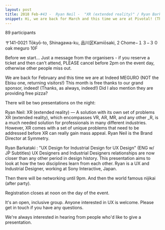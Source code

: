 ```yaml
---
layout: post
title: 2018 Feb-#43 -  Ryan Neil -  "XR (extended reality)" / Ryan Barkataki -  "UX Design for Industrial Design for UX Design"
snippet: Hi, we are back for March and this time we are at Pivotal! (Thanks as always, Pivotal Labs!) -
---
```

89 participants

 〒141-0021 Tōkyō-to, Shinagawa-ku, 品川区Kamiōsaki, 2 Chome−１３−３０ oak meguro 10F

Before we start...
Just a message from the organisers - if you reserve a ticket and then can't attend, PLEASE cancel before 2pm on the event day, otherwise other people miss out.

We are back for February and this time we are at Indeed MEGURO (NOT the Ebisu one, returning visitors!)
This month is free thanks to our grand sponsor, indeed! (Thanks, as always, indeed!)
Did I also mention they are providing free pizza?

There will be two presentations on the night:

Ryan Neil: XR (extended reality) — A solution with its own set of problems
XR (extended reality), which encompasses VR, AR, MR, and any other _R, is a much needed solution for professionals in many different industries. However, XR comes with a set of unique problems that need to be addressed before XR can really gain mass appeal. Ryan Neil is the Brand Director at Symmetry.

Ryan Barkataki : "UX Design for Industrial Design for UX Design" (ENG w/ JP Subtitles)
UX Designers and Industrial Designers relationships are now closer than any other period in design history. This presentation aims to look at how the two disciplines learn from each other. Ryan is a UX and Industrial Designer, working at Sony Interactive, Japan.

Then there will be networking until 9pm. And then the world famous nijikai (after party).

Registration closes at noon on the day of the event.

It's an open, inclusive group. Anyone interested in UX is welcome. Please get in touch if you have any questions.

We're always interested in hearing from people who'd like to give a presentation.

